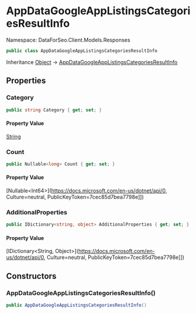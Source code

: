 # AppDataGoogleAppListingsCategoriesResultInfo

Namespace: DataForSeo.Client.Models.Responses

```csharp
public class AppDataGoogleAppListingsCategoriesResultInfo
```

Inheritance [Object](https://docs.microsoft.com/en-us/dotnet/api/Object) → [AppDataGoogleAppListingsCategoriesResultInfo](./AppDataGoogleAppListingsCategoriesResultInfo.md)

## Properties

### **Category**

```csharp
public string Category { get; set; }
```

#### Property Value

[String](https://docs.microsoft.com/en-us/dotnet/api/String)<br>

### **Count**

```csharp
public Nullable<long> Count { get; set; }
```

#### Property Value

[Nullable&lt;Int64&gt;](https://docs.microsoft.com/en-us/dotnet/api/0, Culture=neutral, PublicKeyToken=7cec85d7bea7798e]])<br>

### **AdditionalProperties**

```csharp
public IDictionary<string, object> AdditionalProperties { get; set; }
```

#### Property Value

[IDictionary&lt;String, Object&gt;](https://docs.microsoft.com/en-us/dotnet/api/0, Culture=neutral, PublicKeyToken=7cec85d7bea7798e]])<br>

## Constructors

### **AppDataGoogleAppListingsCategoriesResultInfo()**

```csharp
public AppDataGoogleAppListingsCategoriesResultInfo()
```
